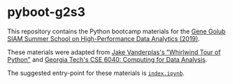# pyboot-g2s3

This repository contains the Python bootcamp materials for the [Gene Golub SIAM Summer School on High-Performance Data Analytics (2019)](https://project.inria.fr/siamsummerschool/).

These materials were adapted from [Jake Vanderplas's "Whirlwind Tour of Python"](https://jakevdp.github.io/WhirlwindTourOfPython/) and [Georgia Tech's CSE 6040: Computing for Data Analysis](https://cse6040.gatech.edu).

The suggested entry-point for these materials is [`index.ipynb`](./index.ipynb).
